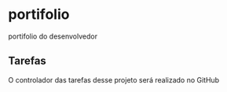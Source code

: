 # portifolio
portifolio do desenvolvedor

## Tarefas

O controlador das tarefas desse projeto será realizado no GitHub
